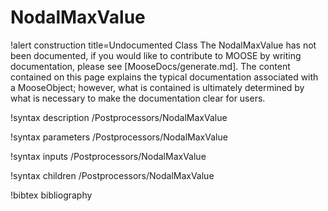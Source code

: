<!-- MOOSE Documentation Stub: Remove this when content is added. -->

# NodalMaxValue

!alert construction title=Undocumented Class
The NodalMaxValue has not been documented, if you would like to contribute to MOOSE by
writing documentation, please see [MooseDocs/generate.md]. The content contained on this page explains
the typical documentation associated with a MooseObject; however, what is contained is ultimately
determined by what is necessary to make the documentation clear for users.

!syntax description /Postprocessors/NodalMaxValue

!syntax parameters /Postprocessors/NodalMaxValue

!syntax inputs /Postprocessors/NodalMaxValue

!syntax children /Postprocessors/NodalMaxValue

!bibtex bibliography
